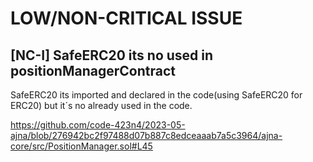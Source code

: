 # LOW/NON-CRITICAL ISSUE

## [NC-I] SafeERC20 its no used in positionManagerContract

SafeERC20 its imported and declared in the code(using SafeERC20 for ERC20) but it´s no already used in the code.

https://github.com/code-423n4/2023-05-ajna/blob/276942bc2f97488d07b887c8edceaaab7a5c3964/ajna-core/src/PositionManager.sol#L45

